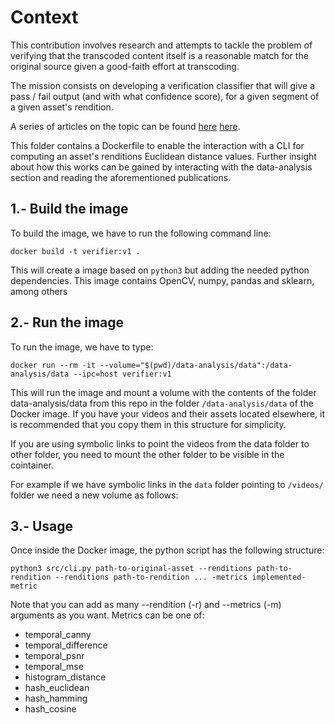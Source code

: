 # Context

This contribution involves research and attempts to tackle the problem of verifying that 
the transcoded content itself is a reasonable match for the original source given a good-faith effort at transcoding.

The mission consists on developing a verification classifier that will give a pass / fail output (and with what confidence score), for a given segment of a given asset's rendition.

A series of articles on the topic can be found [here](https://medium.com/@epiclabs.io/assessing-metrics-for-video-quality-verification-in-livepeers-ecosystem-f66f724b2aea) [here](https://medium.com/@epiclabs.io/assessing-metrics-for-video-quality-verification-in-livepeers-ecosystem-ii-6827d093a380).

This folder contains a Dockerfile to enable the interaction with a CLI for computing an asset's renditions Euclidean distance values.
Further insight about how this works can be gained by interacting with the data-analysis section and reading the aforementioned publications.

## 1.- Build the image
To build the image, we have to run the following command line:

```
docker build -t verifier:v1 .
```

This will create a image based on `python3` but adding the needed python dependencies. This image 
contains OpenCV, numpy, pandas and sklearn, among others

## 2.- Run the image
To run the image, we have to type:

```
docker run --rm -it --volume="$(pwd)/data-analysis/data":/data-analysis/data --ipc=host verifier:v1
```

This will run the image and mount a volume with the contents of the folder data-analysis/data from this repo in the folder 
`/data-analysis/data` of the Docker image. If you have your videos and their assets located elsewhere, it is recommended that you 
copy them in this structure for simplicity.

If you are using symbolic links to point the videos from the data folder to other folder, you need to mount the other folder to be visible in the cointainer.

For example if we have symbolic links in the `data` folder pointing to `/videos/` folder we need a new volume as follows:


## 3.- Usage
Once inside the Docker image, the python script has the following structure:

```
python3 src/cli.py path-to-original-asset --renditions path-to-rendition --renditions path-to-rendition ... -metrics implemented-metric
```
Note that you can add as many --rendition (-r) and --metrics (-m) arguments as you want.
Metrics can be one of:

- temporal_canny
- temporal_difference
- temporal_psnr
- temporal_mse
- histogram_distance
- hash_euclidean
- hash_hamming
- hash_cosine

